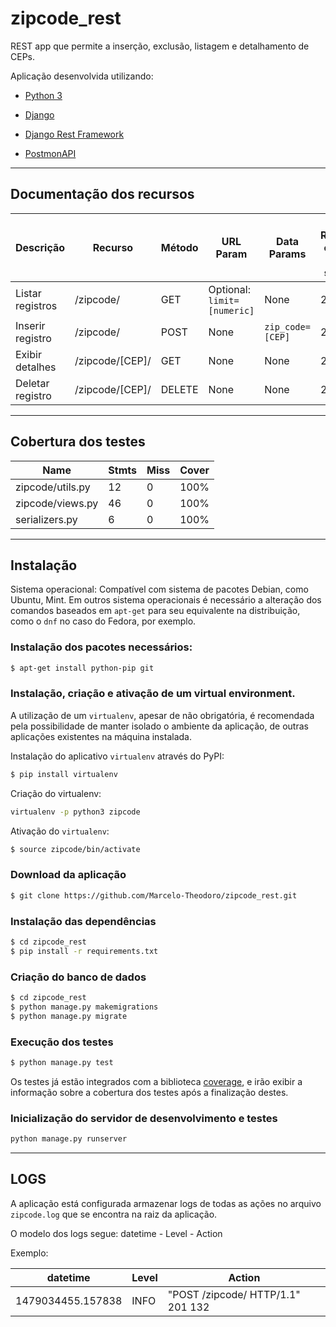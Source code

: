 # zipcode_rest

REST app que permite a inserção, exclusão, listagem e detalhamento de CEPs.


Aplicação desenvolvida utilizando:

* [Python 3](https://www.python.org/)

* [Django](https://github.com/django/django)

* [Django Rest Framework](https://github.com/tomchristie/django-rest-framework)

* [PostmonAPI](https://github.com/PostmonAPI/postmon)

_____________

## Documentação dos recursos

| Descrição  | Recurso | Método | URL Param | Data Params | HTTP Response em caso de sucesso | Exemplo | 
| ------------- | ------------- |------------- |------------- |------------- |------------- |-------------|
| Listar registros | /zipcode/ | GET |  Optional: `limit=[numeric]` | None | 200 | `curl http://127.0.0.1:8000/zipcode/limit=2`
| Inserir registro | /zipcode/ | POST| None | `zip_code=[CEP]` | 201 | `curl --data "zip_code=14020260" http://localhost:8000/zipcode/`
| Exibir detalhes  | /zipcode/[CEP]/ | GET | None | None | 200 | `curl http://localhost:8000/zipcode/14020260/`
| Deletar registro  | /zipcode/[CEP]/ | DELETE | None | None | 204 | `curl -X DELETE http://localhost:8000/zipcode/14020260/`


_____________

## Cobertura dos testes

| Name | Stmts | Miss | Cover |
| ---- | ----- | ---- | ----- |
| zipcode/utils.py | 12 | 0 | 100% |
| zipcode/views.py | 46 | 0 | 100% |
| serializers.py | 6 | 0 | 100% |

_____________

## Instalação


Sistema operacional: Compatível com sistema de pacotes Debian, como Ubuntu, Mint. Em outros sistema operacionais é necessário a alteração dos comandos baseados em `apt-get` para seu equivalente na distribuição, como o `dnf` no caso do Fedora, por exemplo.

### Instalação dos pacotes necessários:

```bash
$ apt-get install python-pip git
```


### Instalação, criação e ativação de um virtual environment.

A utilização de um `virtualenv`, apesar de não obrigatória, é recomendada pela possibilidade de manter isolado o ambiente da aplicação, de outras aplicações existentes na máquina instalada.

Instalação do aplicativo `virtualenv` através do PyPI:

```bash
$ pip install virtualenv
```


Criação do virtualenv:

```bash
virtualenv -p python3 zipcode
```


Ativação do `virtualenv`:

```bash
$ source zipcode/bin/activate
```

### Download da aplicação

```bash
$ git clone https://github.com/Marcelo-Theodoro/zipcode_rest.git
```

### Instalação das dependências

```bash
$ cd zipcode_rest
$ pip install -r requirements.txt
```

### Criação do banco de dados

```bash
$ cd zipcode_rest
$ python manage.py makemigrations
$ python manage.py migrate
```


### Execução dos testes

```bash
$ python manage.py test
```

Os testes já estão integrados com a biblioteca [coverage](https://coverage.readthedocs.io/en/coverage-4.2/), e irão exibir a informação sobre a cobertura dos testes após a finalização destes.



### Inicialização do servidor de desenvolvimento e testes

```bash
python manage.py runserver
```


_____________

## LOGS

A aplicação está configurada armazenar logs de todas as ações no arquivo `zipcode.log` que se encontra na raiz da aplicação.

O modelo dos logs segue: datetime - Level - Action 

Exemplo:

| datetime | Level | Action 
| -------- | ----- | ---- |
1479034455.157838 | INFO | "POST /zipcode/ HTTP/1.1" 201 132 |
